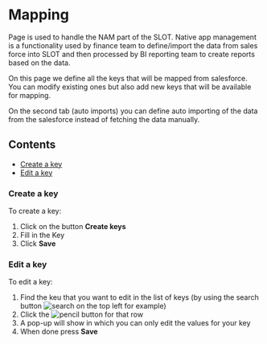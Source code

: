 # Mapping

Page is used to handle the NAM part of the SLOT. Native app management is a functionality used by finance team to define/import the data from sales force into SLOT and then processed by BI reporting team to create reports based on the data.

On this page we define all the keys that will be mapped from salesforce. You can modify existing ones but also add new keys that will be available for mapping.

On the second tab (auto imports) you can define auto importing of the data from the salesforce instead of fetching the data manually.

## Contents
- [Create a key](#create-a-key)
- [Edit a key](#edit-a-key)

### Create a key
To create a key:
1. Click on the button **Create keys**
2. Fill in the Key
3. Click **Save**

### Edit a key
To edit a key:
1. Find the keu that you want to edit in the list of keys (by using the search button ![search](https://github.com/schoende/gamedock-sdk/raw/master/docs/console/_images/search.png) on the top left for example)
2. Click the ![pencil](https://github.com/schoende/gamedock-sdk/raw/master/docs/console/_images/pencil.png) button for that row
3. A pop-up will show in which you can only edit the values for your key
4. When done press **Save**
